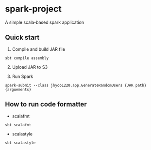 # spark-project
A simple scala-based spark application

## Quick start
1. Compile and build JAR file
```shell script
sbt compile assembly
```

2. Upload JAR to S3

3. Run Spark
```shell script
spark-submit --class jhyoo1220.app.GenerateRandomUsers {JAR path} {arguements}
```

## How to run code formatter
* scalafmt
```shell script
sbt scalafmt
```

* scalastyle
```shell script
sbt scalastyle
```
